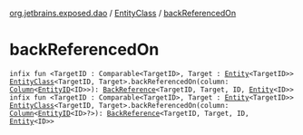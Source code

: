 [org.jetbrains.exposed.dao](../index.md) / [EntityClass](index.md) / [backReferencedOn](.)

# backReferencedOn

`infix fun <TargetID : Comparable<TargetID>, Target : `[`Entity`](../-entity/index.md)`<TargetID>> `[`EntityClass`](index.md)`<TargetID, Target>.backReferencedOn(column: `[`Column`](../../org.jetbrains.exposed.sql/-column/index.md)`<`[`EntityID`](../-entity-i-d/index.md)`<ID>>): `[`BackReference`](../-back-reference/index.md)`<TargetID, Target, ID, `[`Entity`](../-entity/index.md)`<ID>>`
`infix fun <TargetID : Comparable<TargetID>, Target : `[`Entity`](../-entity/index.md)`<TargetID>> `[`EntityClass`](index.md)`<TargetID, Target>.backReferencedOn(column: `[`Column`](../../org.jetbrains.exposed.sql/-column/index.md)`<`[`EntityID`](../-entity-i-d/index.md)`<ID>?>): `[`BackReference`](../-back-reference/index.md)`<TargetID, Target, ID, `[`Entity`](../-entity/index.md)`<ID>>`